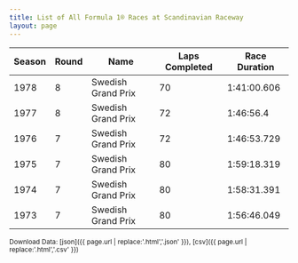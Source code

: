 ```yaml
---
title: List of All Formula 1® Races at Scandinavian Raceway
layout: page
---
```


| Season | Round | Name | Laps Completed | Race Duration |
|--|--|--|--|--|
| 1978 | 8 | Swedish Grand Prix | 70 | 1:41:00.606 |
| 1977 | 8 | Swedish Grand Prix | 72 | 1:46:56.4 |
| 1976 | 7 | Swedish Grand Prix | 72 | 1:46:53.729 |
| 1975 | 7 | Swedish Grand Prix | 80 | 1:59:18.319 |
| 1974 | 7 | Swedish Grand Prix | 80 | 1:58:31.391 |
| 1973 | 7 | Swedish Grand Prix | 80 | 1:56:46.049 |

<small>Download Data: [json]({{ page.url | replace:'.html','.json' }}), [csv]({{ page.url | replace:'.html','.csv' }})</small>
